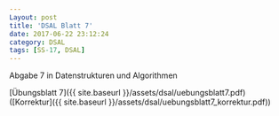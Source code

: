```yaml
---
Layout: post
title: 'DSAL Blatt 7'
date: 2017-06-22 23:12:24
category: DSAL
tags: [SS-17, DSAL]
---
```


Abgabe 7 in Datenstrukturen und Algorithmen

[Übungsblatt 7]({{ site.baseurl }}/assets/dsal/uebungsblatt7.pdf) ([Korrektur]({{ site.baseurl }}/assets/dsal/uebungsblatt7_korrektur.pdf))